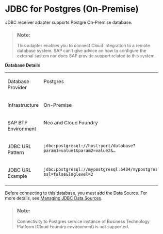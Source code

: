 <!-- loiod31edb4da0654b4192765945aab2bbdd -->

# JDBC for Postgres \(On-Premise\)

JDBC receiver adapter supports Postgre On-Premise database.

> ### Note:  
> This adapter enables you to connect Cloud Integration to a remote database system. SAP can’t give advice on how to configure the external system nor does SAP provide support related to this system.

**Database Details**


<table>
<tr>
<td valign="top">

Database Provider



</td>
<td valign="top" colspan="2">

Postgres



</td>
</tr>
<tr>
<td valign="top">

Infrastructure



</td>
<td valign="top" colspan="2">

On-Premise



</td>
</tr>
<tr>
<td valign="top">

SAP BTP Environment



</td>
<td valign="top" colspan="2">

Neo and Cloud Foundry



</td>
</tr>
<tr>
<td valign="top">

JDBC URL Pattern



</td>
<td valign="top">

`jdbc:postgresql://host:port/database?param1=value1&param2=value2&…`



</td>
<td valign="top">

`jdbc:postgresql://host:port/database?param1=value1&param2=value2&…`



</td>
</tr>
<tr>
<td valign="top">

JDBC URL Example



</td>
<td valign="top">

`jdbc:postgresql://mypostgresql:5434/mypostgresdb?ssl=false&loglevel=2`



</td>
<td valign="top">

`jdbc:postgresql://mypostgresql:5434/mypostgresdb?ssl=false&loglevel=2`



</td>
</tr>
</table>

Before connecting to this database, you must add the Data Source. For more details, see [Managing JDBC Data Sources](../Operations/managing-jdbc-data-sources-4c873fa.md).

> ### Note:  
> Connectivity to Postgres service instance of Business Technology Platform \(Cloud Foundry environment\) is not supported.

